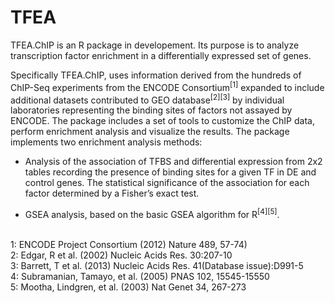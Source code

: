 # TFEA
TFEA.ChIP is an R package in developement. Its purpose is to analyze transcription factor enrichment in a differentially expressed set of genes.

Specifically TFEA.ChIP, uses information derived from the hundreds of ChIP-Seq experiments from the 
ENCODE Consortium<sup>[1]</sup>  expanded to include additional
datasets contributed to GEO database<sup>[2][3]</sup> by individual laboratories
representing the binding sites of factors not assayed by ENCODE. The package includes a set of tools
to customize the ChIP data, perform enrichment analysis and visualize the results. The package implements
two enrichment analysis methods:

* Analysis of the association of TFBS and differential expression from 2x2 tables recording the presence
of binding sites for a given TF in DE and control genes. The statistical significance of the association
for each factor determined by a Fisher’s exact test.

* GSEA analysis, based on the basic GSEA algorithm for R<sup>[4][5]</sup>.
<br>
1: ENCODE Project Consortium (2012) Nature 489, 57-74)<br>
2: Edgar, R et al. (2002) Nucleic Acids Res. 30:207-10<br>
3: Barrett, T et al. (2013) Nucleic Acids Res. 41(Database issue):D991-5<br>
4: Subramanian, Tamayo, et al. (2005) PNAS 102, 15545-15550<br>
5: Mootha, Lindgren, et al. (2003) Nat Genet 34, 267-273<br>
